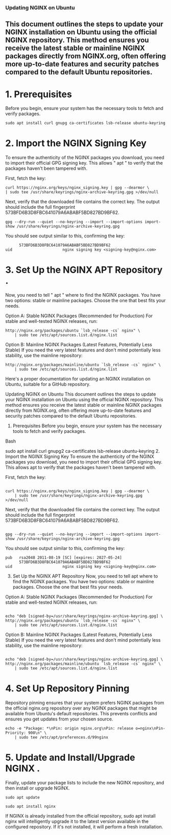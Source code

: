 ### Updating NGINX on Ubuntu
## This document outlines the steps to update your NGINX installation on Ubuntu using the official NGINX repository. This method ensures you receive the latest stable or mainline NGINX packages directly from NGINX.org, often offering more up-to-date features and security patches compared to the default Ubuntu repositories.

# 1. Prerequisites
Before you begin, ensure your system has the necessary tools to fetch and verify packages.

``` 
sudo apt install curl gnupg ca-certificates lsb-release ubuntu-keyring

 ```

# 2. Import the NGINX Signing Key

To ensure the authenticity of the NGINX packages you download, you need to import their official GPG signing key. This allows " apt " to verify that the packages haven't been tampered with.

First, fetch the key:

```
curl https://nginx.org/keys/nginx_signing.key | gpg --dearmor \
| sudo tee /usr/share/keyrings/nginx-archive-keyring.gpg >/dev/null

``` 

Next, verify that the downloaded file contains the correct key. The output should include the full fingerprint 573BFD6B3D8FBC641079A6ABABF5BD827BD9BF62.

``` gpg --dry-run --quiet --no-keyring --import --import-options import-show /usr/share/keyrings/nginx-archive-keyring.gpg ```

You should see output similar to this, confirming the key: 

``` pub   rsa2048 2011-08-19 [SC] [expires: 2027-05-24]
      573BFD6B3D8FBC641079A6ABABF5BD827BD9BF62
uid                      nginx signing key <signing-key@nginx.com>
```




# 3. Set Up the NGINX APT Repository .

Now, you need to tell " apt " where to find the NGINX packages. You have two options: stable or mainline packages. Choose the one that best fits your needs.

Option A: Stable NGINX Packages (Recommended for Production)
For stable and well-tested NGINX releases, run:

``` echo "deb [signed-by=/usr/share/keyrings/nginx-archive-keyring.gpg] \
http://nginx.org/packages/ubuntu `lsb_release -cs` nginx" \
    | sudo tee /etc/apt/sources.list.d/nginx.list
```


Option B: Mainline NGINX Packages (Latest Features, Potentially Less Stable)
If you need the very latest features and don't mind potentially less stability, use the mainline repository:

``` echo "deb [signed-by=/usr/share/keyrings/nginx-archive-keyring.gpg] \
http://nginx.org/packages/mainline/ubuntu `lsb_release -cs` nginx" \
    | sudo tee /etc/apt/sources.list.d/nginx.list
``` 

Here's a proper documentation for updating an NGINX installation on Ubuntu, suitable for a GitHub repository.

Updating NGINX on Ubuntu
This document outlines the steps to update your NGINX installation on Ubuntu using the official NGINX repository. This method ensures you receive the latest stable or mainline NGINX packages directly from NGINX.org, often offering more up-to-date features and security patches compared to the default Ubuntu repositories.

1. Prerequisites
Before you begin, ensure your system has the necessary tools to fetch and verify packages.

Bash

sudo apt install curl gnupg2 ca-certificates lsb-release ubuntu-keyring
2. Import the NGINX Signing Key
To ensure the authenticity of the NGINX packages you download, you need to import their official GPG signing key. This allows apt to verify that the packages haven't been tampered with.

First, fetch the key:

```

curl https://nginx.org/keys/nginx_signing.key | gpg --dearmor \
    | sudo tee /usr/share/keyrings/nginx-archive-keyring.gpg >/dev/null
```
Next, verify that the downloaded file contains the correct key. The output should include the full fingerprint 573BFD6B3D8FBC641079A6ABABF5BD827BD9BF62.

```

gpg --dry-run --quiet --no-keyring --import --import-options import-show /usr/share/keyrings/nginx-archive-keyring.gpg
```
You should see output similar to this, confirming the key:
```
pub   rsa2048 2011-08-19 [SC] [expires: 2027-05-24]
      573BFD6B3D8FBC641079A6ABABF5BD827BD9BF62
uid                      nginx signing key <signing-key@nginx.com>
```

3. Set Up the NGINX APT Repository
Now, you need to tell apt where to find the NGINX packages. You have two options: stable or mainline packages. Choose the one that best fits your needs.

Option A: Stable NGINX Packages (Recommended for Production)
For stable and well-tested NGINX releases, run:

```

echo "deb [signed-by=/usr/share/keyrings/nginx-archive-keyring.gpg] \
http://nginx.org/packages/ubuntu `lsb_release -cs` nginx" \
    | sudo tee /etc/apt/sources.list.d/nginx.list
```
Option B: Mainline NGINX Packages (Latest Features, Potentially Less Stable)
If you need the very latest features and don't mind potentially less stability, use the mainline repository:

```

echo "deb [signed-by=/usr/share/keyrings/nginx-archive-keyring.gpg] \
http://nginx.org/packages/mainline/ubuntu `lsb_release -cs` nginx" \
    | sudo tee /etc/apt/sources.list.d/nginx.list
```

# 4. Set Up Repository Pinning

Repository pinning ensures that your system prefers NGINX packages from the official nginx.org repository over any NGINX packages that might be available from Ubuntu's default repositories. This prevents conflicts and ensures you get updates from your chosen source.

```
echo -e "Package: *\nPin: origin nginx.org\nPin: release o=nginx\nPin-Priority: 900\n" \
    | sudo tee /etc/apt/preferences.d/99nginx
```

# 5. Update and Install/Upgrade NGINX .

Finally, update your package lists to include the new NGINX repository, and then install or upgrade NGINX.

``` sudo apt update ```


``` sudo apt install nginx ```

If NGINX is already installed from the official repository, sudo apt install nginx will intelligently upgrade it to the latest version available in the configured repository. If it's not installed, it will perform a fresh installation.

